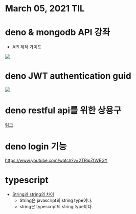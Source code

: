 # March 05, 2021 TIL

# deno & mongodb API 강좌
- API 제작 가이드

[![](https://img.youtube.com/vi/TMPBEkfIPWk/0.jpg)](https://youtu.be/TMPBEkfIPWk)

# deno JWT authentication guid
[![](https://img.youtube.com/vi/2Skms0gkUXk/0.jpg)](https://youtu.be/2Skms0gkUXk)

# deno restful api를 위한 상용구
[링크](https://ichi.pro/ko/deno-rest-deno-restful-apileul-wihan-sang-yong-gu-237407537294467)

# deno login 기능
https://www.youtube.com/watch?v=2TRipZfWEGY

# typescript
- [String과 string의 차이](https://stackoverflow.com/questions/14727044/typescript-difference-between-string-and-string#answer-14727461)
    - String은 javascript의 string type이다. 
    - string은 typescript의 string type이다.
